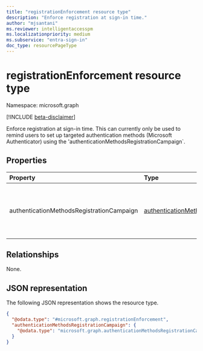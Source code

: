 ```yaml
---
title: "registrationEnforcement resource type"
description: "Enforce registration at sign-in time."
author: "mjsantani"
ms.reviewer: intelligentaccesspm
ms.localizationpriority: medium
ms.subservice: "entra-sign-in"
doc_type: resourcePageType
---
```


# registrationEnforcement resource type

Namespace: microsoft.graph

[!INCLUDE [beta-disclaimer](../../includes/beta-disclaimer.md)]

Enforce registration at sign-in time. This can currently only be used to remind users to set up targeted authentication methods (Microsoft Authenticator) using the 'authenticationMethodsRegistrationCampaign`.

## Properties
|Property|Type|Description|
|:---|:---|:---|
|authenticationMethodsRegistrationCampaign|[authenticationMethodsRegistrationCampaign](../resources/authenticationmethodsregistrationcampaign.md)|Run campaigns to remind users to set up targeted authentication methods.|

## Relationships
None.

## JSON representation
The following JSON representation shows the resource type.
<!-- {
  "blockType": "resource",
  "@odata.type": "microsoft.graph.registrationEnforcement"
}
-->
``` json
{
  "@odata.type": "#microsoft.graph.registrationEnforcement",
  "authenticationMethodsRegistrationCampaign": {
    "@odata.type": "microsoft.graph.authenticationMethodsRegistrationCampaign"
  }
}
```
